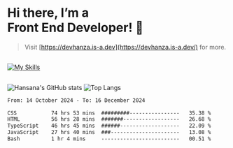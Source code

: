 # Hi there, I’m a<br>Front End Developer! 👋
> Visit [https://devhanza.is-a.dev](https://devhanza.is-a.dev/) for more.

##
[![My Skills](https://skillicons.dev/icons?i=html,css,js,tailwind,sass,bootstrap,ts,angular,nodejs,express,py,wordpress,figma,ps)](https://hansana.is-a.dev)
##
![Hansana's GitHub stats](https://github-readme-stats.vercel.app/api?username=DevHanza\&hide=issues\&show_icons=true&theme=dark)
![Top Langs](https://github-readme-stats.vercel.app/api/top-langs/?username=DevHanza\&layout=compact&theme=dark)

<!--START_SECTION:waka-->

```txt
From: 14 October 2024 - To: 16 December 2024

CSS           74 hrs 53 mins  #########----------------   35.38 %
HTML          56 hrs 28 mins  #######------------------   26.68 %
TypeScript    46 hrs 45 mins  ######-------------------   22.09 %
JavaScript    27 hrs 40 mins  ###----------------------   13.08 %
Bash          1 hr 4 mins     -------------------------   00.51 %
```

<!--END_SECTION:waka-->


